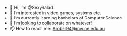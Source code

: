 - 👋 Hi, I’m @SexySalad
- 👀 I’m interested in video games, systems etc.
- 🌱 I’m currently learning bachelors of Computer Science
- 💞️ I’m looking to collaborate on whatever!
- 📫 How to reach me: Arober94@myune.edu.au

<!---
SexySalad/SexySalad is a ✨ special ✨ repository because its `README.md` (this file) appears on your GitHub profile.
You can click the Preview link to take a look at your changes.
--->
